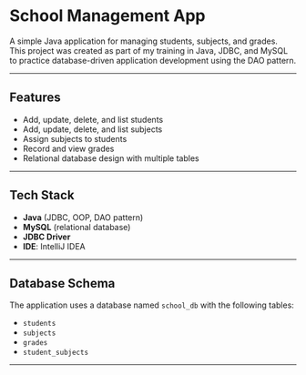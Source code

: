 # School Management App

A simple Java application for managing students, subjects, and grades.  
This project was created as part of my training in Java, JDBC, and MySQL to practice database-driven application development using the DAO pattern.

---

## Features
- Add, update, delete, and list students
- Add, update, delete, and list subjects
- Assign subjects to students
- Record and view grades
- Relational database design with multiple tables

---

## Tech Stack
- **Java** (JDBC, OOP, DAO pattern)
- **MySQL** (relational database)
- **JDBC Driver**
- **IDE**: IntelliJ IDEA

---

## Database Schema
The application uses a database named `school_db` with the following tables:
- `students`
- `subjects`
- `grades`
- `student_subjects`

---

